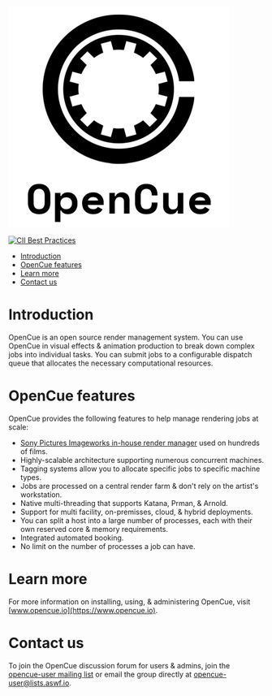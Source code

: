 ![OpenCue](/images/opencue_logo_with_text.png)

[![CII Best Practices](https://bestpractices.coreinfrastructure.org/projects/2837/badge)](https://bestpractices.coreinfrastructure.org/projects/2837)

- [Introduction](#Introduction)
- [OpenCue features](#OpenCue-features)
- [Learn more](#Learn-more)
- [Contact us](#Contact-us)

# Introduction

OpenCue is an open source render management system. You can use OpenCue in
visual effects & animation production to break down complex jobs into
individual tasks. You can submit jobs to a configurable dispatch queue that
allocates the necessary computational resources.

# OpenCue features

OpenCue provides the following features to help manage rendering jobs at scale:

- [Sony Pictures Imageworks in-house render manager](https://www.opencue.io/docs/concepts/spi-case-study/)
  used on hundreds of films.
- Highly-scalable architecture supporting numerous concurrent machines.
- Tagging systems allow you to allocate specific jobs to specific machine
  types.
- Jobs are processed on a central render farm & don't rely on the artist's
  workstation.
- Native multi-threading that supports Katana, Prman, & Arnold.
- Support for multi facility, on-premisses, cloud, & hybrid deployments.
- You can split a host into a large number of processes, each with their own
  reserved core & memory requirements.
- Integrated automated booking.
- No limit on the number of processes a job can have.

# Learn more

For more information on installing, using, & administering OpenCue, visit
[www.opencue.io](https://www.opencue.io).

# Contact us

To join the OpenCue discussion forum for users & admins, join the
[opencue-user mailing list](https://lists.aswf.io/g/opencue-user) or email the
group directly at <opencue-user@lists.aswf.io>.
